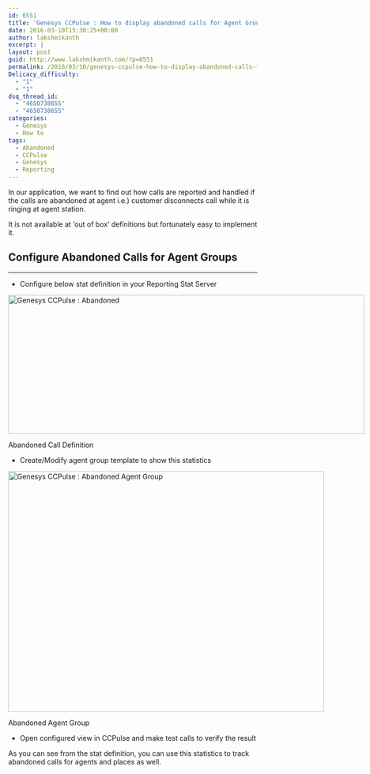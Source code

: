 ```yaml
---
id: 6551
title: 'Genesys CCPulse : How to display abandoned calls for Agent Group?'
date: 2016-03-10T15:30:25+00:00
author: lakshmikanth
excerpt: |
layout: post
guid: http://www.lakshmikanth.com/?p=6551
permalink: /2016/03/10/genesys-ccpulse-how-to-display-abandoned-calls-for-agent-group/
Delicacy_difficulty:
  - "1"
  - "1"
dsq_thread_id:
  - "4650738655"
  - "4650738655"
categories:
  - Genesys
  - How to
tags:
  - Abandoned
  - CCPulse
  - Genesys
  - Reporting
---
```

In our application, we want to find out how calls are reported and handled if the calls are abandoned at agent i.e.) customer disconnects call while it is ringing at agent station.

It is not available at &#8216;out of box&#8217; definitions but fortunately easy to implement it.

## Configure Abandoned Calls for Agent Groups

* * *

  * Configure below stat definition in your Reporting Stat Server

<div id="attachment_6561" style="width: 730px" class="wp-caption aligncenter">
  <a href="http://localhost/newlakshmikanth3/wp-content/uploads/2016/03/Abandoned-1.png" rel="attachment wp-att-6561"><img aria-describedby="caption-attachment-6561" class="wp-image-6561 size-full" src="http://localhost/newlakshmikanth3/wp-content/uploads/2016/03/Abandoned-1.png" alt="Genesys CCPulse : Abandoned" width="720" height="281" srcset="http://localhost/newlakshmikanth3/wp-content/uploads/2016/03/Abandoned-1.png 720w, http://localhost/newlakshmikanth3/wp-content/uploads/2016/03/Abandoned-1-300x117.png 300w" sizes="(max-width: 720px) 100vw, 720px" /></a>
  
  <p id="caption-attachment-6561" class="wp-caption-text">
    Abandoned Call Definition
  </p>
</div>

  * Create/Modify agent group template to show this statistics

<div id="attachment_6581" style="width: 649px" class="wp-caption aligncenter">
  <a href="/wp-content/uploads/2016/03/Abandoned-Agent-Group-1.png" rel="attachment wp-att-6581"><img aria-describedby="caption-attachment-6581" class="wp-image-6581 size-full" src="/wp-content/uploads/2016/03/Abandoned-Agent-Group-1.png" alt="Genesys CCPulse : Abandoned Agent Group" width="639" height="487" /></a>
  
  <p id="caption-attachment-6581" class="wp-caption-text">
    Abandoned Agent Group
  </p>
</div>

  * Open configured view in CCPulse and make test calls to verify the result

As you can see from the stat definition, you can use this statistics to track abandoned calls for agents and places as well.